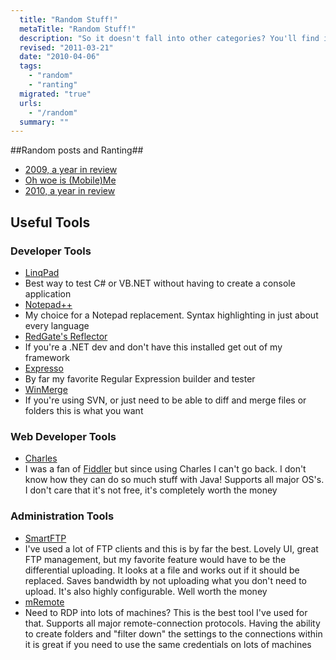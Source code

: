 ```yaml
---
  title: "Random Stuff!"
  metaTitle: "Random Stuff!"
  description: "So it doesn't fall into other categories? You'll find it here, along with random rants."
  revised: "2011-03-21"
  date: "2010-04-06"
  tags: 
    - "random"
    - "ranting"
  migrated: "true"
  urls: 
    - "/random"
  summary: ""
---
```

##Random posts and Ranting##

* [2009, a year in review][1]
* [Oh woe is (Mobile)Me][2]
* [2010, a year in review][3]

## Useful Tools ##

### Developer Tools ###

* [LinqPad][4]
 * Best way to test C# or VB.NET without having to create a console application
* [Notepad++][5]
 * My choice for a Notepad replacement. Syntax highlighting in just about every language
* [RedGate's Reflector][6]
 * If you're a .NET dev and don't have this installed get out of my framework
* [Expresso][7]
 * By far my favorite Regular Expression builder and tester
* [WinMerge][8]
 * If you're using SVN, or just need to be able to diff and merge files or folders this is what you want

### Web Developer Tools ###

* [Charles][9]
 * I was a fan of [Fiddler][10] but since using Charles I can't go back. I don't know how they can do so much stuff with Java! Supports all major OS's. I don't care that it's not free, it's completely worth the money

### Administration Tools ###

* [SmartFTP][11]
 * I've used a lot of FTP clients and this is by far the best. Lovely UI, great FTP management, but my favorite feature would have to be the differential uploading. It looks at a file and works out if it should be replaced. Saves bandwidth by not uploading what you don't need to upload. It's also highly configurable. Well worth the money
* [mRemote][12]
 * Need to RDP into lots of machines? This is the best tool I've used for that. Supports all major remote-connection protocols. Having the ability to create folders and "filter down" the settings to the connections within it is great if you need to use the same credentials on lots of machines


  [1]: /2009-a-year-in-review
  [2]: /oh-woe-is-(mobile)me
  [3]: /2010-a-year-in-review
  [4]: http://www.linqpad.net/
  [5]: http://notepad-plus.sourceforge.net/
  [6]: http://www.red-gate.com/products/reflector/
  [7]: http://www.ultrapico.com/Expresso.htm
  [8]: http://winmerge.org/
  [9]: http://www.charlesproxy.com/
  [10]: http://www.fiddler2.com/fiddler2/
  [11]: http://www.smartftp.com/
  [12]: http://www.mremote.org/wiki/